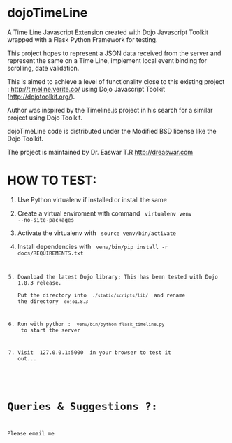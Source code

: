 dojoTimeLine
============

A Time Line Javascript Extension created with Dojo Javascript Toolkit wrapped with a Flask Python Framework for testing.

This project hopes to represent a JSON data received from the server and represent the same on a Time Line, 
implement local event binding for scrolling, date validation.   
  

This is aimed to achieve a level of functionality close to this existing project : http://timeline.verite.co/ 
using Dojo Javascript Toolkit (http://dojotoolkit.org/).

Author was inspired by the Timeline.js project in his search for a similar project using Dojo Toolkit.

dojoTimeLine code is distributed under the Modified BSD license like the Dojo Toolkit. 

The project is maintained by Dr. Easwar T.R http://dreaswar.com


HOW TO TEST:  
============  

1. Use Python virtualenv if installed or install the same  

2. Create a virtual enviroment with command <code> virtualenv venv --no-site-packages </code>  

3. Activate the virtualenv with <code> source venv/bin/activate </code>  

4. Install dependencies with <code> venv/bin/pip install -r docs/REQUIREMENTS.txt  

5. Download the latest Dojo library; This has been tested with Dojo 1.8.3 release.   
   Put the directory into <code> ./static/scripts/lib/ </code> and rename the directory <code> dojo1.8.3 </code>  

6. Run with python : <code> venv/bin/python flask_timeline.py </code> to start the server   
 
7. Visit <link> 127.0.0.1:5000 </link> in your browser to test it out...  




Queries & Suggestions ?:  
=======================

Please email me

